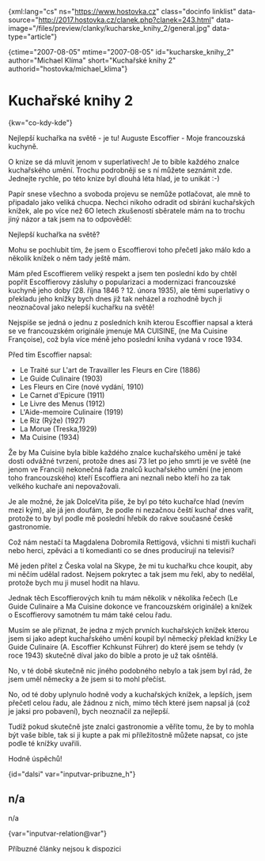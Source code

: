 
{xml:lang="cs" ns="https://www.hostovka.cz" class="docinfo linklist" data-source="http://2017.hostovka.cz/clanek.php?clanek=243.html" data-image="/files/preview/clanky/kucharske\_knihy\_2/general.jpg" data-type="article"}

{ctime="2007-08-05" mtime="2007-08-05" id="kucharske\_knihy\_2" author="Michael Klíma" short="Kuchařské knihy 2" authorid="hostovka/michael_klima"}

# Kuchařské knihy 2

<!-- generated attribute kw by user_udpatekw.sh on 2020-05-12, do not edit -->

{kw="co-kdy-kde"}

Nejlepší kuchařka na světě - je tu! Auguste Escoffier - Moje francouzská kuchyně.

O knize se dá mluvit jenom v superlativech! Je to bible každého znalce kuchařského umění. Trochu podrobněji se s ní můžete seznámit zde. Jednejte rychle, po této knize byl dlouhá léta hlad, je to unikát :-)

Papír snese všechno a svoboda projevu se nemůže potlačovat, ale mně to připadalo jako veliká chucpa. Nechci nikoho odradit od sbírání kuchařských knížek, ale po více než 6O letech zkušeností sběratele mám na to trochu jiný názor a tak jsem na to odpověděl:

Nejlepší kuchařka na světě?

Mohu se pochlubit tím, že jsem o Escoffierovi toho přečetl jako málo kdo a několik knížek o něm tady ještě mám.

Mám před Escoffierem veliký respekt a jsem ten poslední kdo by chtěl popřít Escoffierovy zásluhy o popularizaci a modernizaci francouzské kuchyně jeho doby (28. října 1846 ? 12. února 1935), ale těmi superlativy o překladu jeho knížky bych dnes již tak neházel a rozhodně bych ji neoznačoval jako nelepší kuchařku na světě!

Nejspíše se jedná o jednu z posledních knih kterou Escoffier napsal a která se ve francouzském originále jmenuje MA CUISINE, (ne Ma Cuisine Françoise), což byla více méně jeho poslední kniha vydaná v roce 1934.

Před tím Escoffier napsal:

  * Le Traité sur L'art de Travailler les Fleurs en Cire (1886)
  * Le Guide Culinaire (1903)
  * Les Fleurs en Cire (nové vydání, 1910)
  * Le Carnet d'Epicure (1911)
  * Le Livre des Menus (1912)
  * L'Aide-memoire Culinaire (1919)
  * Le Riz (Rýže) (1927)
  * La Morue (Treska,1929)
  * Ma Cuisine (1934)

Že by Ma Cuisine byla bible každého znalce kuchařského umění je také dosti odvážné tvrzení, protože dnes asi 73 let po jeho smrti je ve světě (ne jenom ve Francii) nekonečná řada znalců kuchařského umění (ne jenom toho francouzského) kteří Escoffiera ani neznali nebo kteří ho za tak velkého kuchaře ani nepovažovali.

Je ale možné, že jak DolceVita píše, že byl po této kuchařce hlad (nevím mezi kým), ale já jen doufám, že podle ni nezačnou čeští kuchař dnes vařit, protože to by byl podle mě poslední hřebík do rakve současné české gastronomie.

Což nám nestačí ta Magdalena Dobromila Rettigová, všichni ti mistři kuchaři nebo herci, zpěváci a ti komedianti co se dnes producírují na televisi?

Mě jeden přítel z Česka volal na Skype, že mi tu kuchařku chce koupit, aby mi něčím udělal radost. Nejsem pokrytec a tak jsem mu řekl, aby to nedělal, protože bych mu ji musel hodit na hlavu.

Jednak těch Escoffierových knih tu mám několik v několika řečech (Le Guide Culinaire a Ma Cuisine dokonce ve francouzském originále) a knížek o Escoffierovy samotném tu mám také celou řadu.

Musím se ale přiznat, že jedna z mých prvních kuchařských knížek kterou jsem si jako adept kuchařského umění koupil byl německý překlad knížky Le Guide Culinaire (A. Escoffier Kchkunst Führer) do které jsem se tehdy (v roce 1943) skutečně díval jako do bible a proto je už tak ošntělá.

No, v té době skutečně nic jiného podobného nebylo a tak jsem byl rád, že jsem uměl německy a že jsem si to mohl přečíst.

No, od té doby uplynulo hodně vody a kuchařských knížek, a lepších, jsem přečetl celou řadu, ale žádnou z nich, mimo těch které jsem napsal já (což je jaksi pro pobavení), bych neoznačil za nejlepší.

Tudíž pokud skutečně jste znalci gastronomie a věříte tomu, že by to mohla být vaše bible, tak si ji kupte a pak mi příležitostně můžete napsat, co jste podle té knížky uvařili.

Hodně úspěchů!

{id="dalsi" var="inputvar-pribuzne_h"}

## n/a

n/a

{var="inputvar-relation@var"}

Příbuzné články nejsou k dispozici


